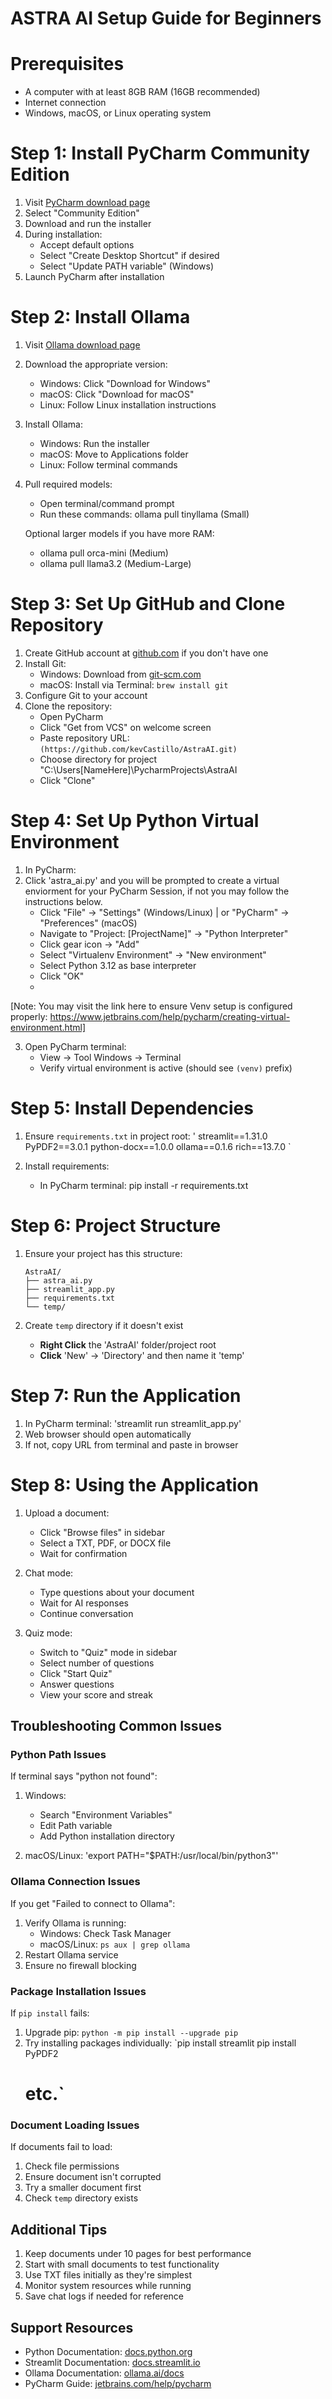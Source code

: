 # ASTRA AI Setup Guide for Beginners

# Prerequisites
- A computer with at least 8GB RAM (16GB recommended)
- Internet connection
- Windows, macOS, or Linux operating system

# Step 1: Install PyCharm Community Edition
1. Visit [PyCharm download page](https://www.jetbrains.com/pycharm/download/)
2. Select "Community Edition"
3. Download and run the installer
4. During installation:
   - Accept default options
   - Select "Create Desktop Shortcut" if desired
   - Select "Update PATH variable" (Windows)
5. Launch PyCharm after installation

# Step 2: Install Ollama
1. Visit [Ollama download page](https://ollama.ai/download)
2. Download the appropriate version:
   - Windows: Click "Download for Windows"
   - macOS: Click "Download for macOS"
   - Linux: Follow Linux installation instructions
3. Install Ollama:
   - Windows: Run the installer
   - macOS: Move to Applications folder
   - Linux: Follow terminal commands
4. Pull required models:
   - Open terminal/command prompt
   - Run these commands:
   ollama pull tinyllama (Small)
   
   Optional larger models if you have more RAM:
   - ollama pull orca-mini (Medium)
   - ollama pull llama3.2 (Medium-Large)

# Step 3: Set Up GitHub and Clone Repository
1. Create GitHub account at [github.com](https://github.com) if you don't have one
2. Install Git:
   - Windows: Download from [git-scm.com](https://git-scm.com)
   - macOS: Install via Terminal: `brew install git`
3. Configure Git to your account
4. Clone the repository:
   - Open PyCharm
   - Click "Get from VCS" on welcome screen
   - Paste repository URL: `(https://github.com/kevCastillo/AstraAI.git)`
   - Choose directory for project "C:\Users\[NameHere]\PycharmProjects\AstraAI
   - Click "Clone"

# Step 4: Set Up Python Virtual Environment
1. In PyCharm:
2. Click 'astra_ai.py' and you will be prompted to create a virtual enviorment for your PyCharm Session, if not you may follow the instructions below.
   - Click "File" → "Settings" (Windows/Linux) | or "PyCharm" → "Preferences" (macOS)
   - Navigate to "Project: [ProjectName]" → "Python Interpreter"
   - Click gear icon → "Add"
   - Select "Virtualenv Environment" → "New environment"
   - Select Python 3.12 as base interpreter
   - Click "OK"
   - 
[Note: You may visit the link here to ensure Venv setup is configured properly: https://www.jetbrains.com/help/pycharm/creating-virtual-environment.html]

3. Open PyCharm terminal:
   - View → Tool Windows → Terminal
   - Verify virtual environment is active (should see `(venv)` prefix)

# Step 5: Install Dependencies
1. Ensure `requirements.txt` in project root:
   ' streamlit==1.31.0
   PyPDF2==3.0.1
   python-docx==1.0.0
   ollama==0.1.6
   rich==13.7.0 `

2. Install requirements:
   - In PyCharm terminal:
   pip install -r requirements.txt

# Step 6: Project Structure
1. Ensure your project has this structure:
   ```
   AstraAI/
   ├── astra_ai.py
   ├── streamlit_app.py
   ├── requirements.txt
   └── temp/
   ```

2. Create `temp` directory if it doesn't exist
   - **Right Click** the 'AstraAI' folder/project root
   - **Click** 'New' -> 'Directory' and then name it 'temp'

# Step 7: Run the Application
1. In PyCharm terminal:
   'streamlit run streamlit_app.py'
2. Web browser should open automatically
3. If not, copy URL from terminal and paste in browser

# Step 8: Using the Application
1. Upload a document:
   - Click "Browse files" in sidebar
   - Select a TXT, PDF, or DOCX file
   - Wait for confirmation

2. Chat mode:
   - Type questions about your document
   - Wait for AI responses
   - Continue conversation

3. Quiz mode:
   - Switch to "Quiz" mode in sidebar
   - Select number of questions
   - Click "Start Quiz"
   - Answer questions
   - View your score and streak

## Troubleshooting Common Issues

### Python Path Issues
If terminal says "python not found":
1. Windows:
   - Search "Environment Variables"
   - Edit Path variable
   - Add Python installation directory

2. macOS/Linux:
   'export PATH="$PATH:/usr/local/bin/python3"'

### Ollama Connection Issues
If you get "Failed to connect to Ollama":
1. Verify Ollama is running:
   - Windows: Check Task Manager
   - macOS/Linux: `ps aux | grep ollama`
2. Restart Ollama service
3. Ensure no firewall blocking

### Package Installation Issues
If `pip install` fails:
1. Upgrade pip:
   `python -m pip install --upgrade pip`
2. Try installing packages individually:
   `pip install streamlit
   pip install PyPDF2
   # etc.`

### Document Loading Issues
If documents fail to load:
1. Check file permissions
2. Ensure document isn't corrupted
3. Try a smaller document first
4. Check `temp` directory exists

## Additional Tips
1. Keep documents under 10 pages for best performance
2. Start with small documents to test functionality
3. Use TXT files initially as they're simplest
4. Monitor system resources while running
5. Save chat logs if needed for reference

## Support Resources
- Python Documentation: [docs.python.org](https://docs.python.org)
- Streamlit Documentation: [docs.streamlit.io](https://docs.streamlit.io)
- Ollama Documentation: [ollama.ai/docs](https://ollama.ai/docs)
- PyCharm Guide: [jetbrains.com/help/pycharm](https://jetbrains.com/help/pycharm)
